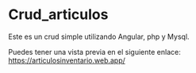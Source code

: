 # Crud_articulos
Este es un crud simple utilizando Angular, php y Mysql.

Puedes tener una vista previa en el siguiente enlace: https://articulosinventario.web.app/
